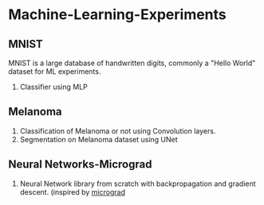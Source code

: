 # Machine-Learning-Experiments

## MNIST
MNIST is a large database of handwritten digits, commonly a "Hello World" dataset for ML experiments.
1. Classifier using MLP

## Melanoma
1. Classification of Melanoma or not using Convolution layers.
2. Segmentation on Melanoma dataset using UNet

## Neural Networks-Micrograd
1. Neural Network library from scratch with backpropagation and gradient descent. (inspired by [micrograd](https://github.com/karpathy/micrograd)
